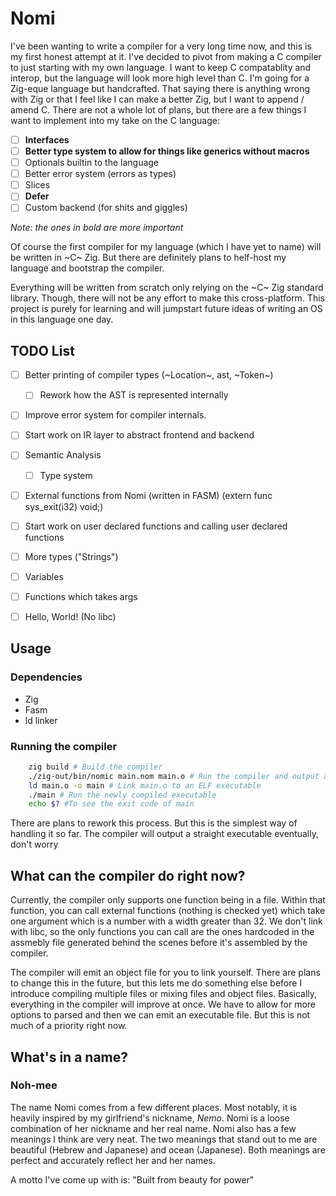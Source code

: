 # Nomi

I've been wanting to write a compiler for a very long time now, and this is my
first honest attempt at it. I've decided to pivot from making a C compiler to just
starting with my own language. I want to keep C compatablity and interop, but the
language will look more high level than C. I'm going for a Zig-eque language but
handcrafted. That saying there is anything wrong with Zig or that I feel like I
can make a better Zig, but I want to append / amend C. There are not a whole lot
of plans, but there are a few things I want to implement into my take on the C language:

- [ ] **Interfaces**
- [ ] **Better type system to allow for things like generics without macros**
- [ ] Optionals builtin to the language
- [ ] Better error system (errors as types)
- [ ] Slices
- [ ] **Defer**
- [ ] Custom backend (for shits and giggles)

*Note: the ones in bold are more important*

Of course the first compiler for my language (which I have yet to name) will be 
written in ~C~ Zig. But there are definitely plans to helf-host my language and bootstrap
the compiler.

Everything will be written from scratch only relying on the ~C~ Zig standard library.
Though, there will not be any effort to make this cross-platform. This project is
purely for learning and will jumpstart future ideas of writing an OS in this
language one day.

## TODO List

- [ ] Better printing of compiler types (~Location~, ast, ~Token~)
    - [ ] Rework how the AST is represented internally
- [ ] Improve error system for compiler internals.
- [ ] Start work on IR layer to abstract frontend and backend
- [ ] Semantic Analysis
    - [ ] Type system
- [ ] External functions from Nomi (written in FASM) (extern func sys_exit(i32) void;)
- [ ] Start work on user declared functions and calling user declared functions
- [ ] More types ("Strings")
- [ ] Variables
- [ ] Functions which takes args
- [ ] Hello, World! (No libc)


## Usage

### Dependencies

- Zig
- Fasm
- ld linker

### Running the compiler

```bash
    zig build # Build the compiler
    ./zig-out/bin/nomic main.nom main.o # Run the compiler and output as main.o
    ld main.o -o main # Link main.o to an ELF executable
    ./main # Run the newly compiled executable
    echo $? #To see the exit code of main
```

There are plans to rework this process. But this is the simplest way of handling
it so far. The compiler will output a straight executable eventually, don't worry

## What can the compiler do right now?

Currently, the compiler only supports one function being in a file. Within that
function, you can call external functions (nothing is checked yet) which take one
argument which is a number with a width greater than 32. We don't link with libc,
so the only functions you can call are the ones hardcoded in the assmebly file
generated behind the scenes before it's assembled by the compiler.

The compiler will emit an object file for you to link yourself. There are plans
to change this in the future, but this lets me do something else before I introduce
compiling multiple files or mixing files and object files. Basically, everything
in the compiler will improve at once. We have to allow for more options to parsed
and then we can emit an executable file. But this is not much of a priority right now.

## What's in a name?

### Noh-mee

The name Nomi comes from a few different places. Most notably, it is heavily
inspired by my girlfriend's nickname, _Nemo_. Nomi is a loose combination of her
nickname and her real name. Nomi also has a few meanings I think are very neat.
The two meanings that stand out to me are beautiful (Hebrew and Japanese) and ocean (Japanese).
Both meanings are perfect and accurately reflect her and her names.

A motto I've come up with is: "Built from beauty for power"
